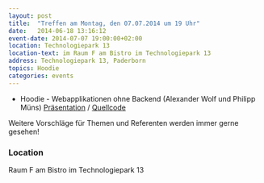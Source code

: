 ```yaml
---
layout: post
title:  "Treffen am Montag, den 07.07.2014 um 19 Uhr"
date:   2014-06-18 13:16:12
event-date: 2014-07-07 19:00:00+02:00
location: Technologiepark 13
location-text: im Raum F am Bistro im Technologiepark 13
address: Technologiepark 13, Paderborn
topics: Hoodie
categories: events
---
```


* Hoodie - Webapplikationen ohne Backend (Alexander Wolf und Philipp Müns) [Präsentation](http://de.slideshare.net/pmuens/hoodie-webapplikationen-ohne-backend) / [Quellcode](https://github.com/pmuens/programming_languages_hoodie)

Weitere Vorschläge für Themen und Referenten werden immer gerne gesehen!

### Location

Raum F am Bistro im Technologiepark 13
